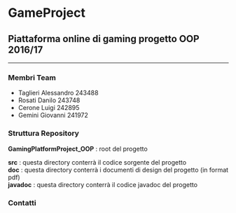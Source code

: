 # GameProject

<h2>Piattaforma online di gaming progetto OOP 2016/17</h2>
<hr>
<h3>Membri Team</h3>
<ul>
<li>Taglieri Alessandro 243488 
<li>Rosati Danilo 243748
<li>Cerone Luigi 242895
<li>Gemini Giovanni 241972
</ul>

<h3>Struttura Repository</h3>

<b>GamingPlatformProject_OOP</b> : root del progetto <br>

<b>src</b> : questa directory conterrà il codice sorgente del progetto <br>
<b>doc</b> : questa directory conterrà i documenti di design del progetto (in format pdf) <br>
<b>javadoc</b> : questa directory conterrà il codice javadoc del progetto <br>

<h3>Contatti</h3>
